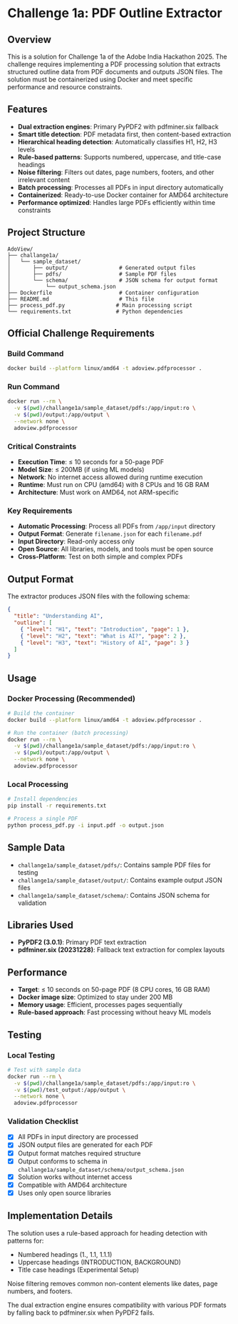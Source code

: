 # Challenge 1a: PDF Outline Extractor

## Overview
This is a solution for Challenge 1a of the Adobe India Hackathon 2025. The challenge requires implementing a PDF processing solution that extracts structured outline data from PDF documents and outputs JSON files. The solution must be containerized using Docker and meet specific performance and resource constraints.

## Features

- **Dual extraction engines**: Primary PyPDF2 with pdfminer.six fallback
- **Smart title detection**: PDF metadata first, then content-based extraction
- **Hierarchical heading detection**: Automatically classifies H1, H2, H3 levels
- **Rule-based patterns**: Supports numbered, uppercase, and title-case headings
- **Noise filtering**: Filters out dates, page numbers, footers, and other irrelevant content
- **Batch processing**: Processes all PDFs in input directory automatically
- **Containerized**: Ready-to-use Docker container for AMD64 architecture
- **Performance optimized**: Handles large PDFs efficiently within time constraints

## Project Structure

```
AdoView/
├── challange1a/
│   └── sample_dataset/
│       ├── output/                # Generated output files
│       ├── pdfs/                  # Sample PDF files
│       └── schema/                # JSON schema for output format
│           └── output_schema.json
├── Dockerfile                     # Container configuration
├── README.md                      # This file
├── process_pdf.py                # Main processing script
└── requirements.txt              # Python dependencies
```

## Official Challenge Requirements

### Build Command
```bash
docker build --platform linux/amd64 -t adoview.pdfprocessor .
```

### Run Command
```bash
docker run --rm \
  -v $(pwd)/challange1a/sample_dataset/pdfs:/app/input:ro \
  -v $(pwd)/output:/app/output \
  --network none \
  adoview.pdfprocessor
```

### Critical Constraints
- **Execution Time**: ≤ 10 seconds for a 50-page PDF
- **Model Size**: ≤ 200MB (if using ML models)
- **Network**: No internet access allowed during runtime execution
- **Runtime**: Must run on CPU (amd64) with 8 CPUs and 16 GB RAM
- **Architecture**: Must work on AMD64, not ARM-specific

### Key Requirements
- **Automatic Processing**: Process all PDFs from `/app/input` directory
- **Output Format**: Generate `filename.json` for each `filename.pdf`
- **Input Directory**: Read-only access only
- **Open Source**: All libraries, models, and tools must be open source
- **Cross-Platform**: Test on both simple and complex PDFs

## Output Format

The extractor produces JSON files with the following schema:

```json
{
  "title": "Understanding AI",
  "outline": [
    { "level": "H1", "text": "Introduction", "page": 1 },
    { "level": "H2", "text": "What is AI?", "page": 2 },
    { "level": "H3", "text": "History of AI", "page": 3 }
  ]
}
```

## Usage

### Docker Processing (Recommended)

```bash
# Build the container
docker build --platform linux/amd64 -t adoview.pdfprocessor .

# Run the container (batch processing)
docker run --rm \
  -v $(pwd)/challange1a/sample_dataset/pdfs:/app/input:ro \
  -v $(pwd)/output:/app/output \
  --network none \
  adoview.pdfprocessor
```

### Local Processing

```bash
# Install dependencies
pip install -r requirements.txt

# Process a single PDF
python process_pdf.py -i input.pdf -o output.json
```

## Sample Data

- `challange1a/sample_dataset/pdfs/`: Contains sample PDF files for testing
- `challange1a/sample_dataset/output/`: Contains example output JSON files
- `challange1a/sample_dataset/schema/`: Contains JSON schema for validation

## Libraries Used

- **PyPDF2 (3.0.1)**: Primary PDF text extraction
- **pdfminer.six (20231228)**: Fallback text extraction for complex layouts

## Performance

- **Target**: ≤ 10 seconds on 50-page PDF (8 CPU cores, 16 GB RAM)
- **Docker image size**: Optimized to stay under 200 MB
- **Memory usage**: Efficient, processes pages sequentially
- **Rule-based approach**: Fast processing without heavy ML models

## Testing

### Local Testing
```bash
# Test with sample data
docker run --rm \
  -v $(pwd)/challange1a/sample_dataset/pdfs:/app/input:ro \
  -v $(pwd)/test_output:/app/output \
  --network none \
  adoview.pdfprocessor
```

### Validation Checklist
- [x] All PDFs in input directory are processed
- [x] JSON output files are generated for each PDF
- [x] Output format matches required structure
- [x] Output conforms to schema in `challange1a/sample_dataset/schema/output_schema.json`
- [x] Solution works without internet access
- [x] Compatible with AMD64 architecture
- [x] Uses only open source libraries

## Implementation Details

The solution uses a rule-based approach for heading detection with patterns for:
- Numbered headings (1., 1.1, 1.1.1)
- Uppercase headings (INTRODUCTION, BACKGROUND)
- Title case headings (Experimental Setup)

Noise filtering removes common non-content elements like dates, page numbers, and footers.

The dual extraction engine ensures compatibility with various PDF formats by falling back to pdfminer.six when PyPDF2 fails.
